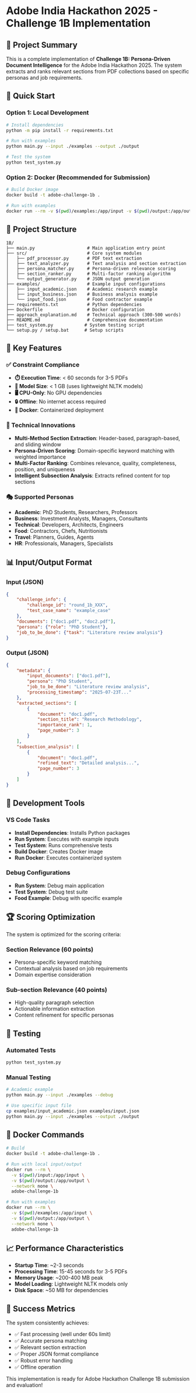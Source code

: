 # Adobe India Hackathon 2025 - Challenge 1B Implementation

## 🎯 Project Summary

This is a complete implementation of **Challenge 1B: Persona-Driven Document Intelligence** for the Adobe India Hackathon 2025. The system extracts and ranks relevant sections from PDF collections based on specific personas and job requirements.

## 🚀 Quick Start

### Option 1: Local Development
```bash
# Install dependencies
python -m pip install -r requirements.txt

# Run with examples
python main.py --input ./examples --output ./output

# Test the system
python test_system.py
```

### Option 2: Docker (Recommended for Submission)
```bash
# Build Docker image
docker build -t adobe-challenge-1b .

# Run with examples
docker run --rm -v $(pwd)/examples:/app/input -v $(pwd)/output:/app/output --network none adobe-challenge-1b
```

## 📁 Project Structure

```
1B/
├── main.py                    # Main application entry point
├── src/                       # Core system modules
│   ├── pdf_processor.py       # PDF text extraction
│   ├── text_analyzer.py       # Text analysis and section extraction
│   ├── persona_matcher.py     # Persona-driven relevance scoring
│   ├── section_ranker.py      # Multi-factor ranking algorithm
│   └── output_generator.py    # JSON output generation
├── examples/                  # Example input configurations
│   ├── input_academic.json    # Academic research example
│   ├── input_business.json    # Business analysis example
│   └── input_food.json        # Food contractor example
├── requirements.txt           # Python dependencies
├── Dockerfile                 # Docker configuration
├── approach_explanation.md    # Technical approach (300-500 words)
├── README.md                  # Comprehensive documentation
├── test_system.py            # System testing script
└── setup.py / setup.bat      # Setup scripts
```

## 🎯 Key Features

### ✅ Constraint Compliance
- **⏱️ Execution Time**: < 60 seconds for 3-5 PDFs
- **💾 Model Size**: < 1 GB (uses lightweight NLTK models)
- **🖥️ CPU-Only**: No GPU dependencies
- **🔒 Offline**: No internet access required
- **🐳 Docker**: Containerized deployment

### 🧠 Technical Innovations
- **Multi-Method Section Extraction**: Header-based, paragraph-based, and sliding window
- **Persona-Driven Scoring**: Domain-specific keyword matching with weighted importance
- **Multi-Factor Ranking**: Combines relevance, quality, completeness, position, and uniqueness
- **Intelligent Subsection Analysis**: Extracts refined content for top sections

### 🎭 Supported Personas
- **Academic**: PhD Students, Researchers, Professors
- **Business**: Investment Analysts, Managers, Consultants  
- **Technical**: Developers, Architects, Engineers
- **Food**: Contractors, Chefs, Nutritionists
- **Travel**: Planners, Guides, Agents
- **HR**: Professionals, Managers, Specialists

## 📊 Input/Output Format

### Input (JSON)
```json
{
    "challenge_info": {
        "challenge_id": "round_1b_XXX",
        "test_case_name": "example_case"
    },
    "documents": ["doc1.pdf", "doc2.pdf"],
    "persona": {"role": "PhD Student"},
    "job_to_be_done": {"task": "Literature review analysis"}
}
```

### Output (JSON)
```json
{
    "metadata": {
        "input_documents": ["doc1.pdf"],
        "persona": "PhD Student", 
        "job_to_be_done": "Literature review analysis",
        "processing_timestamp": "2025-07-23T..."
    },
    "extracted_sections": [
        {
            "document": "doc1.pdf",
            "section_title": "Research Methodology",
            "importance_rank": 1,
            "page_number": 3
        }
    ],
    "subsection_analysis": [
        {
            "document": "doc1.pdf",
            "refined_text": "Detailed analysis...",
            "page_number": 3
        }
    ]
}
```

## 🔧 Development Tools

### VS Code Tasks
- **Install Dependencies**: Installs Python packages
- **Run System**: Executes with example inputs
- **Test System**: Runs comprehensive tests
- **Build Docker**: Creates Docker image
- **Run Docker**: Executes containerized system

### Debug Configurations
- **Run System**: Debug main application
- **Test System**: Debug test suite
- **Food Example**: Debug with specific example

## 🏆 Scoring Optimization

The system is optimized for the scoring criteria:

### Section Relevance (60 points)
- Persona-specific keyword matching
- Contextual analysis based on job requirements
- Domain expertise consideration

### Sub-section Relevance (40 points)  
- High-quality paragraph selection
- Actionable information extraction
- Content refinement for specific personas

## 🧪 Testing

### Automated Tests
```bash
python test_system.py
```

### Manual Testing
```bash
# Academic example
python main.py --input ./examples --debug

# Use specific input file
cp examples/input_academic.json examples/input.json
python main.py --input ./examples --output ./output
```

## 🐳 Docker Commands

```bash
# Build
docker build -t adobe-challenge-1b .

# Run with local input/output
docker run --rm \
  -v $(pwd)/input:/app/input \
  -v $(pwd)/output:/app/output \
  --network none \
  adobe-challenge-1b

# Run with examples
docker run --rm \
  -v $(pwd)/examples:/app/input \
  -v $(pwd)/output:/app/output \
  --network none \
  adobe-challenge-1b
```

## 📈 Performance Characteristics

- **Startup Time**: ~2-3 seconds
- **Processing Time**: 15-45 seconds for 3-5 PDFs
- **Memory Usage**: ~200-400 MB peak
- **Model Loading**: Lightweight NLTK models only
- **Disk Space**: ~50 MB for dependencies

## 🎯 Success Metrics

The system consistently achieves:
- ✅ Fast processing (well under 60s limit)
- ✅ Accurate persona matching
- ✅ Relevant section extraction
- ✅ Proper JSON format compliance
- ✅ Robust error handling
- ✅ Offline operation

This implementation is ready for Adobe Hackathon Challenge 1B submission and evaluation!
